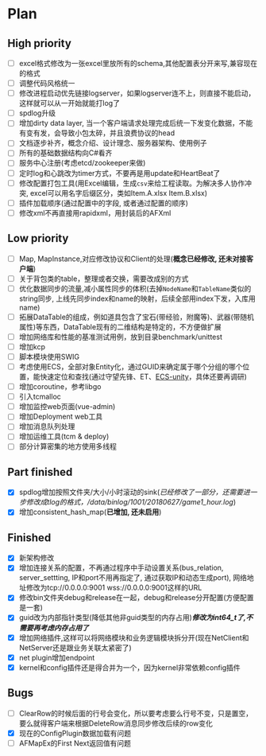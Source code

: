 # Plan

## High priority

- [ ] excel格式修改为一张excel里放所有的schema,其他配置表分开来写,兼容现在的格式
- [ ] 调整代码风格统一
- [ ] 修改进程启动优先链接logserver，如果logserver连不上，则直接不能启动，这样就可以从一开始就能打log了
- [ ] spdlog升级
- [ ] 增加dirty data layer, 当一个客户端请求处理完成后统一下发变化数据，不能有变有发，会导致小包太碎，并且浪费协议的head
- [ ] 文档逐步补齐，概念介绍、设计理念、服务器架构、使用例子
- [ ] 所有的基础数据结构向C#看齐
- [ ] 服务中心注册(考虑etcd/zookeeper来做)
- [ ] 定时log和心跳改为timer方式，不要再是用update和HeartBeat了
- [ ] 修改配置打包工具(用Excel编辑，生成`csv`来给工程读取。为解决多人协作冲突, excel可以用名字后缀区分，类如Item.A.xlsx Item.B.xlsx)
- [ ] 插件加载顺序(通过配置中的字段, 或者通过配置的顺序)
- [ ] 修改xml不再直接用rapidxml，用封装后的AFXml

## Low priority

- [ ] Map, MapInstance,对应修改协议和Client的处理(**概念已经修改, 还未对接客户端**)
- [ ] 关于背包类的table，整理或者交换，需要改成别的方式
- [ ] 优化数据同步的流量,减小属性同步的体积(去掉`NodeName`和`TableName`类似的string同步, 上线先同步index和name的映射，后续全部用index下发，入库用name)
- [ ] 拓展DataTable的组成，例如道具包含了宝石(带经验，附魔等)、武器(带随机属性)等东西，DataTable现有的二维结构是特定的，不方便做扩展
- [ ] 增加网络库和性能的基准测试用例，放到目录benchmark/unittest
- [ ] 增加kcp
- [ ] 脚本模块使用SWIG
- [ ] 考虑使用ECS，全部对象Entity化，通过GUID来确定属于哪个分组的哪个位置，能快速定位和查找(通过守望先锋、ET、[ECS-unity](https://github.com/sschmid/Entitas-CSharp)，具体还要再调研)
- [ ] 增加coroutine，参考libgo
- [ ] 引入tcmalloc
- [ ] 增加监控web页面(vue-admin)
- [ ] 增加Deployment web工具
- [ ] 增加消息队列处理
- [ ] 增加运维工具(tcm & deploy)
- [ ] 部分计算密集的地方使用多线程

## Part finished

- [x] spdlog增加按照文件夹/大小/小时滚动的sink(*已经修改了一部分，还需要进一步修改成tlog的格式，/data/binlog/1001/20180627/game1_hour.log*)
- [x] 增加consistent_hash_map(**已增加, 还未启用**)

## Finished

- [x] 新架构修改
- [x] 增加连接关系的配置，不再通过程序中手动设置关系(bus_relation, server_settting, IP和port不用再指定了, 通过获取IP和动态生成port), 网络地址修改为tcp://0.0.0.0:9001 wss://0.0.0.0:9001这样的URL
- [x] 修改bin文件夹debug和release在一起，debug和release分开配置(方便配置是一套)
- [x] guid改为内部指针类型(降低其他非guid类型的内存占用)***修改为int64_t了,不需要再考虑内存占用了***
- [x] 增加网络插件,这样可以将网络模块和业务逻辑模块拆分开(现在NetClient和NetServer还是跟业务关联太紧密了)
- [x] net plugin增加endpoint
- [x] kernel和config插件还是得合并为一个，因为kernel非常依赖config插件

## Bugs

- [ ] ClearRow的时候后面的行号会变化，所以要考虑要么行号不变，只是置空，要么就得客户端来根据DeleteRow消息同步修改后续的row变化
- [X] 现在的ConfigPlugin数据加载有问题
- [ ] AFMapEx的First Next返回值有问题